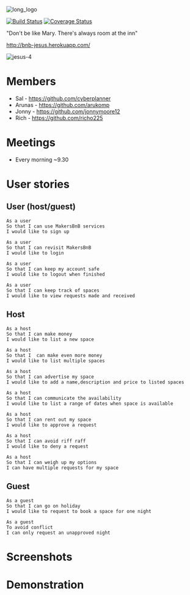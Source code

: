 ![long_logo](https://cloud.githubusercontent.com/assets/18379191/17629210/30f36658-60b1-11e6-8fe1-65349fa89fa6.png)


[![Build Status](https://travis-ci.org/jonnymoore12/Makers-BnB-Challenge.svg?branch=master)](https://travis-ci.org/jonnymoore12/Makers-BnB-Challenge)
[![Coverage Status](https://coveralls.io/repos/github/jonnymoore12/Makers-BnB-Challenge/badge.svg?branch=master)](https://coveralls.io/github/jonnymoore12/Makers-BnB-Challenge?branch=master)

"Don't be like Mary. There's always room at the inn"

http://bnb-jesus.herokuapp.com/


![jesus-4](https://cloud.githubusercontent.com/assets/18379191/17605836/50b01448-6014-11e6-8224-237be7ed5c79.jpg)

Members
=======

* Sal - https://github.com/cyberplanner
* Arunas - https://github.com/arukomp
* Jonny - https://github.com/jonnymoore12
* Rich - https://github.com/richo225

Meetings
========

* Every morning ~9.30

# User stories

## User (host/guest)

```
As a user
So that I can use MakersBnB services
I would like to sign up

As a user
So that I can revisit MakersBnB
I would like to login

As a user
So that I can keep my account safe
I would like to logout when finished

As a user
So that I can keep track of spaces
I would like to view requests made and received
```
## Host
```
As a host
So that I can make money
I would like to list a new space

As a host
So that I  can make even more money
I would like to list multiple spaces

As a host
So that I can advertise my space
I would like to add a name,description and price to listed spaces

As a host
So that I can communicate the availability
I would like to list a range of dates when space is available

As a host
So that I can rent out my space
I would like to approve a request

As a host
So that I can avoid riff raff
I would like to deny a request

As a host
So that I can weigh up my options
I can have multiple requests for my space
```
## Guest
```
As a guest
So that I can go on holiday
I would like to request to book a space for one night

As a guest
To avoid conflict
I can only request an unapproved night
```

# Screenshots

# Demonstration
